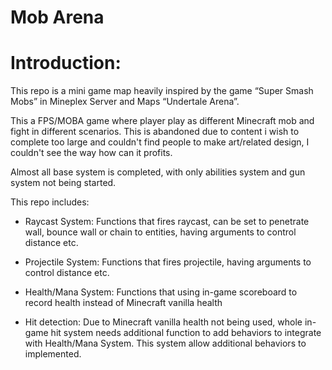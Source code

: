 # Mob Arena

# Introduction:

This repo is a mini game map heavily inspired by the game “Super Smash Mobs” in Mineplex Server and Maps “Undertale Arena”.

This a FPS/MOBA game where player play as different Minecraft mob and fight in different scenarios. This is abandoned due to content i wish to complete too large and couldn't find people to make art/related design, I couldn't see the way how can it profits.

Almost all base system is completed, with only abilities system and gun system not being started.

This repo includes:

* Raycast System: Functions that fires raycast, can be set to penetrate wall, bounce wall or chain to entities, having arguments to control distance etc.

* Projectile System: Functions that fires projectile, having arguments to control distance etc.

* Health/Mana System: Functions that using in-game scoreboard to record health instead of Minecraft vanilla health

* Hit detection: Due to Minecraft vanilla health not being used, whole in-game hit system needs additional function to add behaviors to integrate with Health/Mana System. This system allow additional behaviors to implemented.


